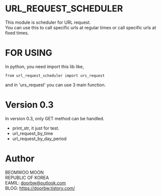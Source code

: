 # URL_REQUEST_SCHEDULER
This module is scheduler for URL request.  
You can use this to call specific urls at regular times or call specific urls at fixed times.

# FOR USING
In python, you need import this lib like,  
```
from url_request_scheduler import urs_request  
```
and in 'urs_request' you can use 3 main function.  


# Version 0.3
In version 0.3, only GET method can be handled.  
- print_str, it just for test.
- url_request_by_time
- url_request_by_day_period


# Author
BEOMWOO MOON  
REPUBLIC OF KOREA  
EAMIL: doorbw@outlook.com  
BLOG: https://doorbw.tistory.com/
